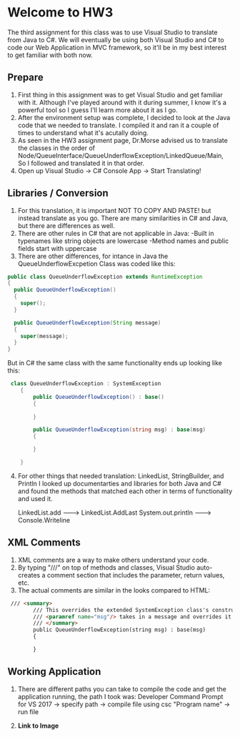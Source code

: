 # Welcome to HW3

The third assignment for this class was to use Visual Studio to translate from Java to C#. We will eventually be using both Visual Studio and C# to code our Web Application in MVC framework, so it'll be in my best interest to get familiar with both now. 

## Prepare

1. First thing in this assignment was to get Visual Studio and get familiar with it. Although I've played around with it during summer, I know it's a powerful tool so I guess I'll learn more about it as I go.
2. After the environment setup was complete, I decided to look at the Java code that we needed to translate. I compiled it and ran it a couple of times to understand what it's acutally doing.
3. As seen in the HW3 assignment page, Dr.Morse advised us to translate the classes in the order of Node/QueueInterface/QueueUnderflowException/LinkedQueue/Main, So I followed and translated it in that order. 
4. Open up Visual Studio -> C# Console App -> Start Translating!

## Libraries / Conversion

1. For this translation, it is important NOT TO COPY AND PASTE! but instead translate as you go. There are many similarities in C# and Java, but there are differences as well.
2. There are other rules in C# that are not applicable in Java:
   -Built in typenames like string objects are lowercase
   -Method names and public fields start with uppercase
3. There are other differences, for intance in Java the QueueUnderflowExcpetion Class was coded like this:

``` Java
public class QueueUnderflowException extends RuntimeException
{
  public QueueUnderflowException()
  {
    super();
  }

  public QueueUnderflowException(String message)
  {
    super(message);
  }
}
```

But in C# the same class with the same functionality ends up looking like this:

```C#
 class QueueUnderflowException : SystemException
    {
        public QueueUnderflowException() : base()
        {
            
        }

        public QueueUnderflowException(string msg) : base(msg)
        {

        }

    }
```
4. For other things that needed translation: LinkedList, StringBuilder, and Println I looked up documentarties and libraries for both Java and C# and found the methods
   that matched each other in terms of functionality and used it.

   LinkedList.add ---> LinkedList.AddLast
   System.out.println ---> Console.Writeline


## XML Comments 

1. XML comments are a way to make others understand your code. 
2. By typing "///" on top of methods and classes, Visual Studio auto-creates a comment section that includes the parameter, return values, etc.
3. The actual comments are similar in the looks compared to HTML:

```HTML
 /// <summary>
        /// This overrides the extended SystemException class's constructor using the :base() and takes a msg
        /// <paramref name="msg"/> takes in a message and overrides it through the SystemsExceptions constructor
        /// </summary>
        public QueueUnderflowException(string msg) : base(msg)
        {

        }
```



## Working Application

1. There are different paths you can take to compile the code and get the application running, the path I took was:
	Developer Command Prompt for VS 2017 -> specify path -> compile file using csc "Program name" -> run file 

2. **Link to Image**